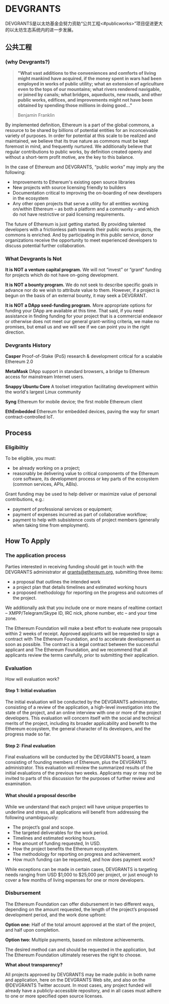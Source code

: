 # DEVGRANTS

DEVGRANTS是以太坊基金会努力资助“公共工程<#publicworks>”项目促进更大的以太坊生态系统内的进一步发展。

## 公共工程

### (why Devgrants?)

> **"What vast additions to the conveniences and comforts of living might mankind have acquired, if the money spent in wars had been employed in works of public utility; what an extension of agriculture even to the tops of our mountains; what rivers rendered navigable, or joined by canals; what bridges, aqueducts, new roads, and other public works, edifices, and improvements might not have been obtained by spending those millions in doing good..."**
>
> Benjamin Franklin

By implemented definition, Ethereum is a part of the global commons, a resource to be shared by billions of potential entities for an inconceivable variety of purposes. In order for potential at this scale to be realized and maintained, we believe that its true nature as commons must be kept foremost in mind, and frequently nurtured. We additionally believe that regular contributions to public works, by definition created openly and without a short-term profit motive, are the key to this balance.

In the case of Ethereum and DEVGRANTS, “public works” may imply any the following:

- Improvements to Ethereum's existing open source libraries
- New projects with source licensing friendly to builders
- Documentation critical to improving the on-boarding of new developers in the ecosystem
- Any other open projects that serve a utility for all entities working on/within Ethereum – as both a platform and a community – and which do not have restrictive or paid licensing requirements.

The future of Ethereum is just getting started. By providing talented developers with a frictionless path towards their public works projects, the commons is enriched. And by participating in this public service, donor organizations receive the opportunity to meet experienced developers to discuss potential further collaboration.

### What Devgrants Is Not

**It is NOT a venture capital program.**
We will not “invest” or “grant” funding for projects which do not have on-going development.

**It is NOT a bounty program.**
We do not seek to describe specific goals in advance nor do we wish to attribute value to them. However, if a project is begun on the basis of an external bounty, it may seek a DEVGRANT.

**It is NOT a DApp seed-funding program.**
More appropriate options for funding your DApp are available at this time. That said, if you need assistance in finding funding for your project that is a commercial endeavor or otherwise does not meet our general grant-writing criteria, we make no promises, but email us and we will see if we can point you in the right direction.

### Devgrants History

**Casper**
Proof-of-Stake (PoS) research & development critical for a scalable Ethereum 2.0

**MetaMask**
DApp support in standard browsers, a bridge to Ethereum access for mainstream Internet users.

**Snappy Ubuntu Core**
A toolset integration facilitating development within the world's largest Linux community

**Syng**
Ethereum for mobile device; the first mobile Ethereum client

**EthEmbedded**
Ethereum for embedded devices, paving the way for smart contract-controlled IoT.

## Process

### Eligibiltiy

To be eligible, you must:

- be already working on a project;
- reasonably be delivering value to critical components of the Ethereum core software, its development process or key parts of the ecosystem (common services, APIs, ABIs).

Grant funding may be used to help deliver or maximize value of personal contributions, e.g.:

- payment of professional services or equipment;
- payment of expenses incurred as part of collaborative workflow;
- payment to help with subsistence costs of project members (generally when taking time from employment).

## How To Apply

### The application process

Parties interested in receiving funding should get in touch with the DEVGRANTS administrator at grants@ethereum.org, submitting three items:

- a proposal that outlines the intended work
- a project plan that details timelines and estimated working hours
- a proposed methodology for reporting on the progress and outcomes of the project.

We additionally ask that you include one or more means of realtime contact – XMPP/Telegram/Skype ID, IRC nick, phone number, etc – and your time zone.

The Ethereum Foundation will make a best effort to evaluate new proposals within 2 weeks of receipt. Approved applicants will be requested to sign a contract with The Ethereum Foundation, and to accelerate development as soon as possible. The contract is a legal contract between the successful applicant and The Ethereum Foundation, and we recommend that all applicants review the terms carefully, prior to submitting their application.

### Evaluation

How will evaluation work?

#### Step 1: Initial evaluation

The initial evaluation will be conducted by the DEVGRANTS administrator, consisting of a review of the application, a high-level investigation into the state of the project, and an online interview with one or more of the project developers. This evaluation will concern itself with the social and technical merits of the project, including its broader applicability and benefit to the Ethereum ecosystem, the general character of its developers, and the progress made so far.

#### Step 2: Final evaluation

Final evaluations will be conducted by the DEVGRANTS board, a team consisting of founding members of Ethereum, plus the DEVGRANTS administrator. This evaluation will review the summarized results of the initial evaluations of the previous two weeks. Applicants may or may not be invited to parts of this discussion for the purposes of further review and examination.

#### What should a proposal describe

While we understand that each project will have unique properties to underline and stress, all applications will benefit from addressing the following unambiguously:

- The project’s goal and scope.
- The targeted deliverables for the work period.
- Timelines and estimated working hours.
- The amount of funding requested, In USD.
- How the project benefits the Ethereum ecosystem.
- The methodology for reporting on progress and achievement.
- How much funding can be requested, and how does payment work?

While exceptions can be made in certain cases, DEVGRANTS is targeting needs ranging from USD $1,000 to $25,000 per project, or just enough to cover a few months of living expenses for one or more developers.

### Disbursement

The Ethereum Foundation can offer disbursement in two different ways, depending on the amount requested, the length of the project’s proposed development period, and the work done upfront:

**Option one:**
Half of the total amount approved at the start of the project, and half upon completion.

**Option two:**
Multiple payments, based on milestone achievements.

The desired method can and should be requested in the application, but The Ethereum Foundation ultimately reserves the right to choose.

**What about transparency?**

All projects approved by DEVGRANTS may be made public in both name and application, here on the DEVGRANTS Web site, and also on the @DEVGRANTS Twitter account. In most cases, any project funded will already have a publicly-accessible repository, and in all cases must adhere to one or more specified open source licenses.